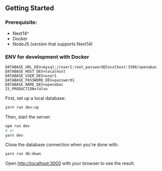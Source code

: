 ## Getting Started

### Prerequisite:
- Next14^
- Docker
- NodeJS (version that supports Next14)

### ENV for development with Docker
```
DATABASE_URL_DEV=mysql://user1:root_password@localhost:3306/openabac
DATABASE_HOST_DEV=localhost
DATABASE_USER_DEV=user1
DATABASE_PASSWORD_DEV=password1
DATABASE_NAME_DEV=openabac
IS_PRODUCTION=false
```

First, set up a local database:

```bash
yarn run dev:up
```

Then, start the server:
```bash
npm run dev
# or
yarn dev
```

Close the database connection when you're done with:
```bash
yarn run db:down
```

Open [http://localhost:3000](http://localhost:3000) with your browser to see the result.

